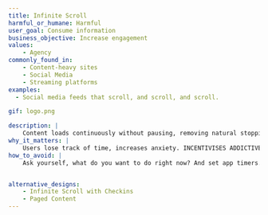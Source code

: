 ```yaml
---
title: Infinite Scroll
harmful_or_humane: Harmful
user_goal: Consume information
business_objective: Increase engagement
values:
    - Agency
commonly_found_in:
    - Content-heavy sites
    - Social Media
    - Streaming platforms
examples:  
  - Social media feeds that scroll, and scroll, and scroll.

gif: logo.png

description: |
    Content loads continuously without pausing, removing natural stopping points.
why_it_matters: |
    Users lose track of time, increases anxiety. INCENTIVISES ADDICTIVE BEHAVIOR.
how_to_avoid: |
    Ask yourself, what do you want to do right now? And set app timers.


alternative_designs: 
    - Infinite Scroll with Checkins
    - Paged Content
---
```

